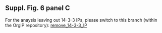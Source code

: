 ## Suppl. Fig. 6 panel C

For the anaysis leaving out 14-3-3 IPs, please switch to this branch (within the OrgIP repository): [remove_14-3-3_IP](https://github.com/czbiohub-sf/Organelle_IP_analyses_and_figures/tree/remove_14-3-3_IP)